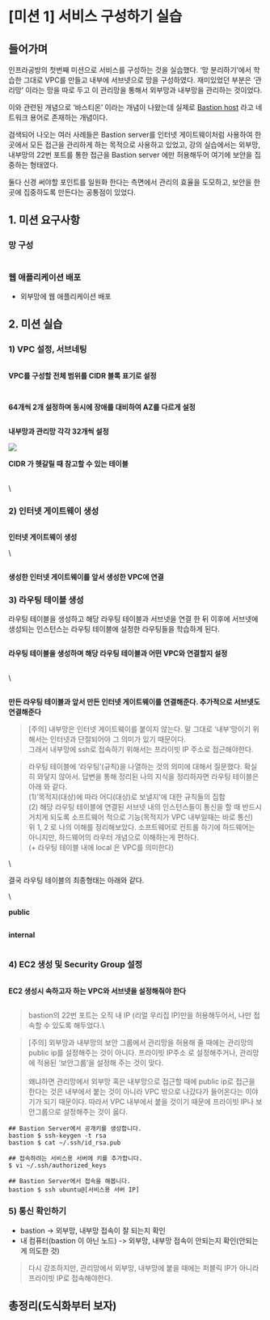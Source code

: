 # \[미션 1] 서비스 구성하기 실습

## 들어가며 <a href="#0" id="0"></a>

인프라공방의 첫번째 미션으로 서비스를 구성하는 것을 실습했다. ‘망 분리하기’에서 학습한 그대로 VPC를 만들고 내부에 서브넷으로 망을 구성하였다. 재미있었던 부분은 ‘관리망’ 이라는 망을 따로 두고 이 관리망을 통해서 외부망과 내부망을 관리하는 것이었다.

이와 관련된 개념으로 ‘바스티온’ 이라는 개념이 나왔는데 실제로 [Bastion host](https://en.wikipedia.org/wiki/Bastion\_host) 라고 네트워크 용어로 존재하는 개념이다.

검색되어 나오는 여러 사례들은 Bastion server를 인터넷 게이트웨이처럼 사용하여 한 곳에서 모든 접근을 관리하게 하는 목적으로 사용하고 있었고, 강의 실습에서는 외부망, 내부망의 22번 포트를 통한 접근을 Bastion server 에만 허용해두어 여기에 보안을 집중하는 형태였다.

둘다 신경 써야할 포인트를 일원화 한다는 측면에서 관리의 효율을 도모하고, 보안을 한 곳에 집중하도록 만든다는 공통점이 있었다.

## 1. 미션 요구사항 <a href="#1" id="1"></a>

### **망 구성**

<figure><img src="../../.gitbook/assets/image (86).png" alt=""><figcaption></figcaption></figure>



### **웹 애플리케이션 배포**

* 외부망에 웹 애플리케이션 배포



## 2. 미션 실습 <a href="#2" id="2"></a>

### **1) VPC 설정, 서브네팅**

<figure><img src="../../.gitbook/assets/K-001 (4).png" alt=""><figcaption></figcaption></figure>

**VPC를 구성할 전체 범위를 CIDR 블록 표기로 설정**



<figure><img src="../../.gitbook/assets/K-002 (3).png" alt=""><figcaption></figcaption></figure>

<figure><img src="../../.gitbook/assets/K-003 (2).png" alt=""><figcaption></figcaption></figure>

**64개씩 2개 설정하며 동시에 장애를 대비하여 AZ를 다르게 설정**



<figure><img src="../../.gitbook/assets/K-001.png" alt=""><figcaption></figcaption></figure>

**내부망과 관리망 각각 32개씩 설정**



![](<../../.gitbook/assets/K-002 (1).png>)

**CIDR 가 헷갈릴 때 참고할 수 있는 테이블**

\
\


### **2) 인터넷 게이트웨이 생성**



<figure><img src="../../.gitbook/assets/K-003 (1).png" alt=""><figcaption></figcaption></figure>

**인터넷 게이트웨이 생성**

\


<figure><img src="../../.gitbook/assets/image (42).png" alt=""><figcaption></figcaption></figure>

**생성한 인터넷 게이트웨이를 앞서 생성한 VPC에 연결**



### **3) 라우팅 테이블 생성**

라우팅 테이블을 생성하고 해당 라우팅 테이블과 서브넷을 연결 한 뒤 이후에 서브넷에 생성되는 인스턴스는 라우팅 테이블에 설정한 라우팅들을 학습하게 된다.



<figure><img src="../../.gitbook/assets/image (10) (5).png" alt=""><figcaption></figcaption></figure>

**라우팅 테이블을 생성하며 해당 라우팅 테이블과 어떤 VPC와 연결할지 설정**

\
\


<figure><img src="../../.gitbook/assets/image (61).png" alt=""><figcaption></figcaption></figure>

**만든 라우팅 테이블과 앞서 만든 인터넷 게이트웨이를 연결해준다. 추가적으로 서브넷도 연결해준다**



> \[주의] 내부망은 인터넷 게이트웨이를 붙이지 않는다. 말 그대로 ‘내부’망이기 위해서는 인터넷과 단절되어야 그 의미가 있기 때문이다.\
> 그래서 내부망에 ssh로 접속하기 위해서는 프라이빗 IP 주소로 접근해야한다.



> 라우팅 테이블에 ‘라우팅’(규칙)을 나열하는 것의 의미에 대해서 질문했다. 확실히 와닿지 않아서. 답변을 통해 정리된 나의 지식을 정리하자면 라우팅 테이블은 아래 와 같다.\
> (1)’목적지(대상)에 따라 어디(대상)로 보낼지’에 대한 규칙들의 집합\
> (2) 해당 라우팅 테이블에 연결된 서브넷 내의 인스턴스들이 통신을 할 때 반드시 거치게 되도록 소프트웨어 적으로 기능(목적지가 VPC 내부일때는 바로 통신)\
> 위 1, 2 로 나의 이해를 정리해보았다. 소프트웨어로 컨트롤 하기에 하드웨어는 아니지만, 하드웨어의 라우터 개념으로 이해하는게 편하다.\
> (+ 라우팅 테이블 내에 local 은 VPC를 의미한다)

\


결국 라우팅 테이블의 최종형태는 아래와 같다.

\


**public**

<figure><img src="../../.gitbook/assets/image (64).png" alt=""><figcaption></figcaption></figure>

**internal**

<figure><img src="../../.gitbook/assets/image (65).png" alt=""><figcaption></figcaption></figure>



### **4) EC2 생성 및 Security Group 설정**

<figure><img src="../../.gitbook/assets/image (32).png" alt=""><figcaption></figcaption></figure>

**EC2 생성시 속하고자 하는 VPC와 서브넷을 설정해줘야 한다**



<figure><img src="../../.gitbook/assets/image (12) (6) (1).png" alt=""><figcaption></figcaption></figure>

> bastion의 22번 포트는 오직 내 IP (리얼 우리집 IP)만을 허용해두어서, 나만 접속할 수 있도록 해두었다.\
>

> \[주의] 외부망과 내부망의 보안 그룹에서 관리망을 허용해 줄 때에는 관리망의 public ip를 설정해주는 것이 아니다. 프라이빗 IP주소 로 설정해주거나, 관리망에 적용된 ‘보안그룹’을 설정해 주는 것이 맞다.\
> \
> 왜냐하면 관리망에서 외부망 혹은 내부망으로 접근할 때에 public ip로 접근을 한다는 것은 내부에서 붙는 것이 아니라 VPC 밖으로 나갔다가 들어온다는 이야기가 되기 때문이다. 따라서 VPC 내부에서 붙을 것이기 때문에 프라이빗 IP나 보안그룹으로 설정해주는 것이 옳다.



```
## Bastion Server에서 공개키를 생성합니다.
bastion $ ssh-keygen -t rsa
bastion $ cat ~/.ssh/id_rsa.pub

## 접속하려는 서비스용 서버에 키를 추가합니다.
$ vi ~/.ssh/authorized_keys

## Bastion Server에서 접속을 해봅니다.
bastion $ ssh ubuntu@[서비스용 서버 IP]
```



### **5) 통신 확인하기**

* bastion -> 외부망, 내부망 접속이 잘 되는지 확인
* 내 컴퓨터(bastion 이 아닌 노드) -> 외부망, 내부망 접속이 안되는지 확인(안되는게 의도한 것)

> 다시 강조하지만, 관리망에서 외부망, 내부망에 붙을 때에는 퍼블릭 IP가 아니라 프라이빗 IP로 접속해야한다.



## 총정리(도식화부터 보자) <a href="#undefined" id="undefined"></a>

<figure><img src="../../.gitbook/assets/mission1-final.jpeg" alt=""><figcaption></figcaption></figure>
